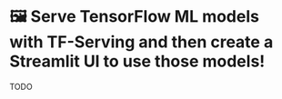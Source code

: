 # :framed_picture: Serve TensorFlow ML models with TF-Serving and then create a Streamlit UI to use those models!

TODO
